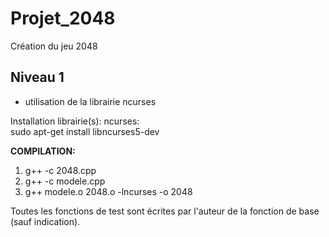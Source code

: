 # Projet_2048
Création du jeu 2048

## Niveau 1

* utilisation de la librairie ncurses

Installation librairie(s):
  ncurses:  
  sudo apt-get install libncurses5-dev
      
**COMPILATION:**

  1. g++ -c 2048.cpp
  2. g++ -c modele.cpp
  3. g++ modele.o 2048.o -lncurses -o 2048
  

Toutes les fonctions de test sont écrites par l'auteur de la fonction de base (sauf indication).
